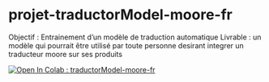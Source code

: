 # projet-traductorModel-moore-fr
Objectif : Entrainement d’un modèle de traduction automatique Livrable : un modèle qui pourrait être utilisé par toute personne desirant integrer un traducteur moore sur ses produits

[![Open In Colab : traductorModel-moore-fr](https://colab.research.google.com/assets/colab-badge.svg)](https://github.com/traductorlab-bf/projet-traductorModel-moore-fr/blob/main/model_training.ipynb)
